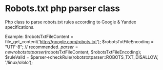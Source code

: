 Robots.txt php parser class
=====================

Php class to parse robots.txt rules according to Google & Yandex specifications.

Example:
    $robotsTxtFileContent = file_get_content('http://google.com/robots.txt');
    $robotsTxtFileEncoding = "UTF-8"; // recommended.
    $parser = new robotstxtparser($robotsTxtFileContent, $robotsTxtFileEncoding);
    $ruleValid = $parser->checkRule(robotstxtparser::ROBOTS_TXT_DISALLOW, '/linux/ololo'); 
